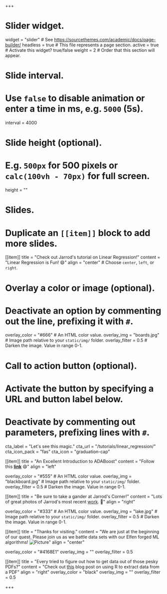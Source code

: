 +++
# Slider widget.
widget = "slider"  # See https://sourcethemes.com/academic/docs/page-builder/
headless = true  # This file represents a page section.
active = true  # Activate this widget? true/false
weight = 2  # Order that this section will appear.

# Slide interval.
# Use `false` to disable animation or enter a time in ms, e.g. `5000` (5s).
interval = 4000

# Slide height (optional).
# E.g. `500px` for 500 pixels or `calc(100vh - 70px)` for full screen.
height = ""

# Slides.
# Duplicate an `[[item]]` block to add more slides.
[[item]]
  title = "Check out Jarrod's tutorial on Linear Regression!"
  content = "Linear Regression is Fun! :smile:"
  align = "center"  # Choose `center`, `left`, or `right`.

  # Overlay a color or image (optional).
  #   Deactivate an option by commenting out the line, prefixing it with `#`.
  overlay_color = "#666"  # An HTML color value.
  overlay_img = "boards.jpg"  # Image path relative to your `static/img/` folder.
  overlay_filter = 0.5  # Darken the image. Value in range 0-1.

  # Call to action button (optional).
  #   Activate the button by specifying a URL and button label below.
  #   Deactivate by commenting out parameters, prefixing lines with `#`.
  cta_label = "Let's see this magic."
  cta_url = "/tutorials/linear_regression/"
  cta_icon_pack = "fas"
  cta_icon = "graduation-cap"

[[item]]
  title = "An Excellent Introduction to ADABoost"
  content = "Follow this [**link**](/tutorials/adaboost/) :smile:"
  align = "left"

  overlay_color = "#555"  # An HTML color value.
  overlay_img = "blackboard.jpg"  # Image path relative to your `static/img/` folder.
  overlay_filter = 0.5  # Darken the image. Value in range 0-1.

[[item]]
  title = "Be sure to take a gander at Jarrod's Corner!"
  content = "Lots of great photos of Jarrod's most recent [work](/jcorner/). :dragon:"
  align = "right"

  overlay_color = "#333"  # An HTML color value.
  overlay_img = "lake.jpg"  # Image path relative to your `static/img/` folder.
  overlay_filter = 0.5  # Darken the image. Value in range 0-1.
  
[[item]]
  title = "Thanks for visiting."
  content = "We are just at the beginning of our quest. Please join us as we battle data sets with our Elfen forged ML algorithms!  ![Picture](/static/img/mace_01_t.png)"
  align = "center"
  
  overlay_color = "#4168E1"
  overlay_img = ""
  overlay_filter = 0.5
  
  [[item]]
    title = "Every tried to figure out how to get data out of those pesky PDFs?"
    content = "Check out [this](/post/pdfReading/) blog post on using R to extract data from a PDF"
    align = "right"
    overlay_color = "black"
    overlay_img = ""
    overlay_filter = 0.5
    
  
+++
